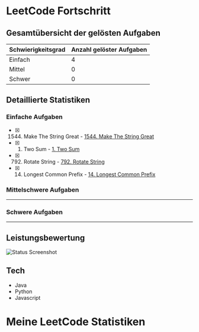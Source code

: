 # LeetCode Fortschritt

## Gesamtübersicht der gelösten Aufgaben

| Schwierigkeitsgrad | Anzahl gelöster Aufgaben |
| ------------------ | ------------------------ |
| Einfach            | 4                        |
| Mittel             | 0                        |
| Schwer             | 0                        |

## Detaillierte Statistiken

### Einfache Aufgaben
- [x] 1544. Make The String Great - [1544. Make The String Great](https://leetcode.com/problems/make-the-string-great/description/)
- [x] 1. Two Sum - [1. Two Sum](https://leetcode.com/problems/two-sum/description/)
- [x] 792. Rotate String - [792. Rotate String](https://leetcode.com/problems/rotate-string/description/)
- [x] 14. Longest Common Prefix - [14. Longest Common Prefix](https://leetcode.com/problems/longest-common-prefix/description/)

### Mittelschwere Aufgaben

---

### Schwere Aufgaben

---

## Leistungsbewertung

![Status Screenshot](https://github.com/user-attachments/assets/ac9d3cbd-8739-4eed-b9ce-a2e6d7cd1674)

## Tech
- Java
- Python
- Javascript

<!DOCTYPE html>
<html lang="de">
<head>
    <meta charset="UTF-8">
    <title>LeetCode Statistiken</title>
</head>
<body>
    <h1>Meine LeetCode Statistiken</h1>
    <div id="stats"></div>
    <script src="load_stats.js"></script>
</body>
</html>
<script>
  document.addEventListener('DOMContentLoaded', function() {
    fetch('leetcode_stats.json')
        .then(response => response.json())
        .then(data => {
            const statsElement = document.getElementById('stats');
            statsElement.innerHTML = `
                <p>Gesamt gelöste Probleme: ${data.total_problems_solved}</p>
                <p>Leichte Probleme gelöst: ${data.easy_problems_solved}</p>
                <p>Mittel-schwere Probleme gelöst: ${data.medium_problems_solved}</p>
                <p>Schwere Probleme gelöst: ${data.hard_problems_solved}</p>
                <p>Gesamtpunktzahl: ${data.total_score}</p>
            `;
        })
        .catch(error => console.error('Fehler beim Laden der Daten:', error));
});
</script>
